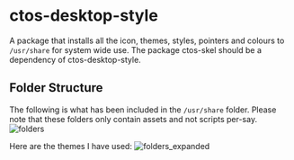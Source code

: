 # ctos-desktop-style
A package that installs all the icon, themes, styles, pointers and colours to `/usr/share` for system wide use. The package ctos-skel should be a dependency of ctos-desktop-style.

## Folder Structure

The following is what has been included in the `/usr/share` folder. Please note that these folders only contain assets and not scripts per-say.
![folders](https://github.com/Coopertronic/ctos-desktop-style/assets/17339716/be2f50c8-de1c-449d-bb9c-0829ff98afca)

Here are the themes I have used:
![folders_expanded](https://github.com/Coopertronic/ctos-desktop-style/assets/17339716/dcf8e8ea-a10b-4096-8c90-9be62e2d2e2c)
